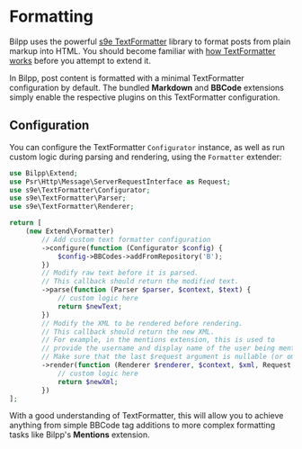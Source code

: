 # Formatting

Bilpp uses the powerful [s9e TextFormatter](https://github.com/s9e/TextFormatter) library to format posts from plain markup into HTML. You should become familiar with [how TextFormatter works](https://s9etextformatter.readthedocs.io/Getting_started/How_it_works/) before you attempt to extend it.

In Bilpp, post content is formatted with a minimal TextFormatter configuration by default. The bundled **Markdown** and **BBCode** extensions simply enable the respective plugins on this TextFormatter configuration.

## Configuration

You can configure the TextFormatter `Configurator` instance, as well as run custom logic during parsing and rendering, using the `Formatter` extender:

```php
use Bilpp\Extend;
use Psr\Http\Message\ServerRequestInterface as Request;
use s9e\TextFormatter\Configurator;
use s9e\TextFormatter\Parser;
use s9e\TextFormatter\Renderer;

return [
    (new Extend\Formatter)
        // Add custom text formatter configuration
        ->configure(function (Configurator $config) {
            $config->BBCodes->addFromRepository('B');
        })
        // Modify raw text before it is parsed.
        // This callback should return the modified text.
        ->parse(function (Parser $parser, $context, $text) {
            // custom logic here
            return $newText;
        })
        // Modify the XML to be rendered before rendering.
        // This callback should return the new XML.
        // For example, in the mentions extension, this is used to
        // provide the username and display name of the user being mentioned.
        // Make sure that the last $request argument is nullable (or omitted entirely).
        ->render(function (Renderer $renderer, $context, $xml, Request $request = null) {
            // custom logic here
            return $newXml;
        })
];
```

With a good understanding of TextFormatter, this will allow you to achieve anything from simple BBCode tag additions to more complex formatting tasks like Bilpp's **Mentions** extension.
